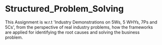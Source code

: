 # Structured_Problem_Solving

This Assignment is w.r.t 'Industry Demonstrations on 5Ws, 5 WHYs, 7Ps and 5Cs', from the perspective of real industry problems, how the frameworks are applied for identifying the root causes and solving the business problem.
